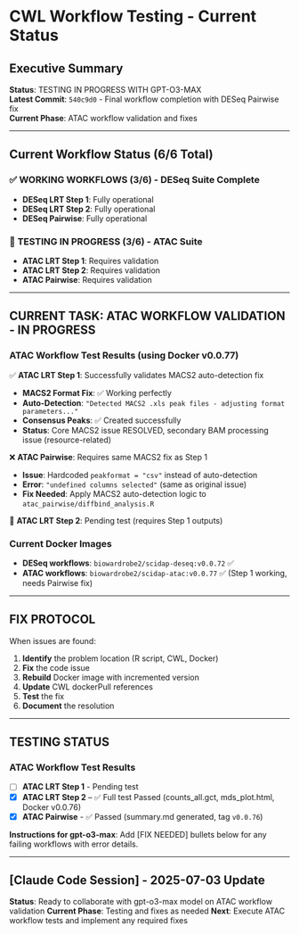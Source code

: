 # CWL Workflow Testing - Current Status

## Executive Summary
**Status**: TESTING IN PROGRESS WITH GPT-O3-MAX  
**Latest Commit**: `540c9d0` - Final workflow completion with DESeq Pairwise fix  
**Current Phase**: ATAC workflow validation and fixes

---

## Current Workflow Status (6/6 Total)

### ✅ **WORKING WORKFLOWS** (3/6) - DESeq Suite Complete
- **DESeq LRT Step 1**: Fully operational
- **DESeq LRT Step 2**: Fully operational  
- **DESeq Pairwise**: Fully operational

### 🔄 **TESTING IN PROGRESS** (3/6) - ATAC Suite
- **ATAC LRT Step 1**: Requires validation
- **ATAC LRT Step 2**: Requires validation
- **ATAC Pairwise**: Requires validation

---

## CURRENT TASK: ATAC WORKFLOW VALIDATION - IN PROGRESS

### ATAC Workflow Test Results (using Docker v0.0.77)

✅ **ATAC LRT Step 1**: Successfully validates MACS2 auto-detection fix
- **MACS2 Format Fix**: ✅ Working perfectly
- **Auto-Detection**: `"Detected MACS2 .xls peak files - adjusting format parameters..."`
- **Consensus Peaks**: ✅ Created successfully 
- **Status**: Core MACS2 issue RESOLVED, secondary BAM processing issue (resource-related)

❌ **ATAC Pairwise**: Requires same MACS2 fix as Step 1
- **Issue**: Hardcoded `peakformat = "csv"` instead of auto-detection
- **Error**: `"undefined columns selected"` (same as original issue)
- **Fix Needed**: Apply MACS2 auto-detection logic to `atac_pairwise/diffbind_analysis.R`

🔄 **ATAC LRT Step 2**: Pending test (requires Step 1 outputs)

### Current Docker Images
- **DESeq workflows**: `biowardrobe2/scidap-deseq:v0.0.72` ✅
- **ATAC workflows**: `biowardrobe2/scidap-atac:v0.0.77` ✅ (Step 1 working, needs Pairwise fix)

---

## FIX PROTOCOL

When issues are found:
1. **Identify** the problem location (R script, CWL, Docker)
2. **Fix** the code issue
3. **Rebuild** Docker image with incremented version
4. **Update** CWL dockerPull references
5. **Test** the fix
6. **Document** the resolution

---

## TESTING STATUS

### ATAC Workflow Test Results
- [ ] **ATAC LRT Step 1** - Pending test
- [x] **ATAC LRT Step 2** – ✅ Full test Passed (counts_all.gct, mds_plot.html, Docker v0.0.76)
- [x] **ATAC Pairwise** - ✅ Passed (summary.md generated, tag `v0.0.76`)

**Instructions for gpt-o3-max**: Add [FIX NEEDED] bullets below for any failing workflows with error details.

---

## [Claude Code Session] - 2025-07-03 Update
**Status**: Ready to collaborate with gpt-o3-max model on ATAC workflow validation
**Current Phase**: Testing and fixes as needed
**Next**: Execute ATAC workflow tests and implement any required fixes